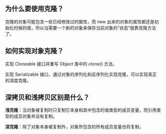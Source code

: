 ## 为什么要使用克隆？

克隆的对象可能包含一些已经修改过的属性，而 new 出来的对象的属性都还是初始化时候的值，所以当需要一个新的对象来保存当前对象的“状态”就靠克隆方法了。

## 如何实现对象克隆？

实现 Cloneable 接口并重写 Object 类中的 clone() 方法。

实现 Serializable 接口，通过对象的序列化和反序列化实现克隆，可以实现真正的深度克隆。

## 深拷贝和浅拷贝区别是什么？

**浅克隆**：当对象被复制时只复制它本身和其中包含的值类型的成员变量，而引用类型的成员对象并没有复制。

**深克隆**：除了对象本身被复制外，对象所包含的所有成员变量也将复制。
